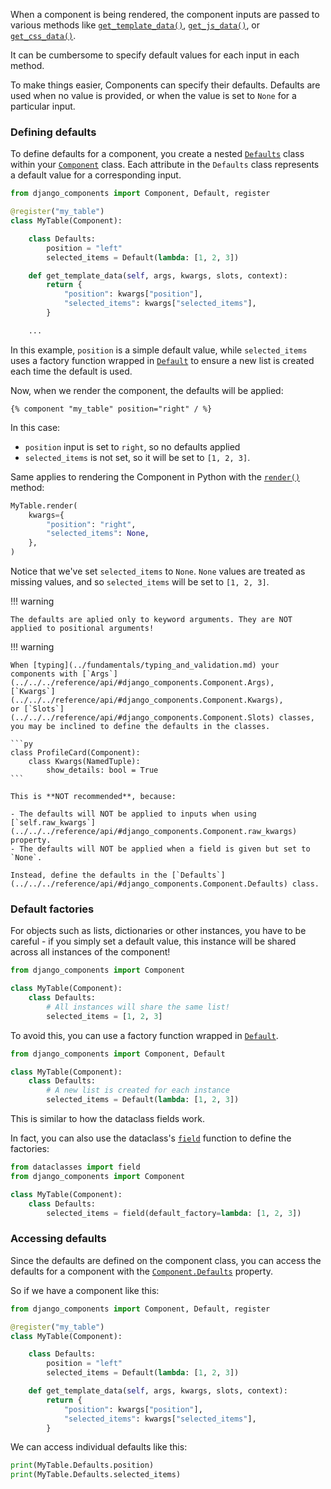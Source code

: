 When a component is being rendered, the component inputs are passed to various methods like
[`get_template_data()`](../../../reference/api#django_components.Component.get_template_data),
[`get_js_data()`](../../../reference/api#django_components.Component.get_js_data),
or [`get_css_data()`](../../../reference/api#django_components.Component.get_css_data).

It can be cumbersome to specify default values for each input in each method.

To make things easier, Components can specify their defaults. Defaults are used when
no value is provided, or when the value is set to `None` for a particular input.

### Defining defaults

To define defaults for a component, you create a nested [`Defaults`](../../../reference/api#django_components.Component.Defaults)
class within your [`Component`](../../../reference/api#django_components.Component) class.
Each attribute in the `Defaults` class represents a default value for a corresponding input.

```py
from django_components import Component, Default, register

@register("my_table")
class MyTable(Component):

    class Defaults:
        position = "left"
        selected_items = Default(lambda: [1, 2, 3])

    def get_template_data(self, args, kwargs, slots, context):
        return {
            "position": kwargs["position"],
            "selected_items": kwargs["selected_items"],
        }

    ...
```

In this example, `position` is a simple default value, while `selected_items` uses a factory function wrapped in [`Default`](../../../reference/api#django_components.Default) to ensure a new list is created each time the default is used.

Now, when we render the component, the defaults will be applied:

```django
{% component "my_table" position="right" / %}
```

In this case:

- `position` input is set to `right`, so no defaults applied
- `selected_items` is not set, so it will be set to `[1, 2, 3]`.

Same applies to rendering the Component in Python with the
[`render()`](../../../reference/api#django_components.Component.render) method:

```py
MyTable.render(
    kwargs={
        "position": "right",
        "selected_items": None,
    },
)
```

Notice that we've set `selected_items` to `None`. `None` values are treated as missing values,
and so `selected_items` will be set to `[1, 2, 3]`.

!!! warning

    The defaults are aplied only to keyword arguments. They are NOT applied to positional arguments!

!!! warning

    When [typing](../fundamentals/typing_and_validation.md) your components with [`Args`](../../../reference/api/#django_components.Component.Args),
    [`Kwargs`](../../../reference/api/#django_components.Component.Kwargs),
    or [`Slots`](../../../reference/api/#django_components.Component.Slots) classes,
    you may be inclined to define the defaults in the classes.

    ```py
    class ProfileCard(Component):
        class Kwargs(NamedTuple):
            show_details: bool = True
    ```

    This is **NOT recommended**, because:

    - The defaults will NOT be applied to inputs when using [`self.raw_kwargs`](../../../reference/api/#django_components.Component.raw_kwargs) property.
    - The defaults will NOT be applied when a field is given but set to `None`.

    Instead, define the defaults in the [`Defaults`](../../../reference/api/#django_components.Component.Defaults) class.

### Default factories

For objects such as lists, dictionaries or other instances, you have to be careful - if you simply set a default value, this instance will be shared across all instances of the component!

```py
from django_components import Component

class MyTable(Component):
    class Defaults:
        # All instances will share the same list!
        selected_items = [1, 2, 3]
```

To avoid this, you can use a factory function wrapped in [`Default`](../../../reference/api#django_components.Default).

```py
from django_components import Component, Default

class MyTable(Component):
    class Defaults:
        # A new list is created for each instance
        selected_items = Default(lambda: [1, 2, 3])
```

This is similar to how the dataclass fields work.

In fact, you can also use the dataclass's [`field`](https://docs.python.org/3/library/dataclasses.html#dataclasses.field) function to define the factories:

```py
from dataclasses import field
from django_components import Component

class MyTable(Component):
    class Defaults:
        selected_items = field(default_factory=lambda: [1, 2, 3])
```

### Accessing defaults

Since the defaults are defined on the component class, you can access the defaults for a component with the [`Component.Defaults`](../../../reference/api#django_components.Component.Defaults) property.

So if we have a component like this:

```py
from django_components import Component, Default, register

@register("my_table")
class MyTable(Component):

    class Defaults:
        position = "left"
        selected_items = Default(lambda: [1, 2, 3])

    def get_template_data(self, args, kwargs, slots, context):
        return {
            "position": kwargs["position"],
            "selected_items": kwargs["selected_items"],
        }
```

We can access individual defaults like this:

```py
print(MyTable.Defaults.position)
print(MyTable.Defaults.selected_items)
```

